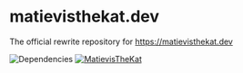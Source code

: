 # matievisthekat.dev
The official rewrite repository for https://matievisthekat.dev

![Dependencies](https://david-dm.org/MatievisTheKat/matievisthekat.dev.svg) [![MatievisTheKat](https://circleci.com/gh/MatievisTheKat/matievisthekat.dev.svg?style=svg)](https://circleci.com/gh/MatievisTheKat/matievisthekat.dev)
